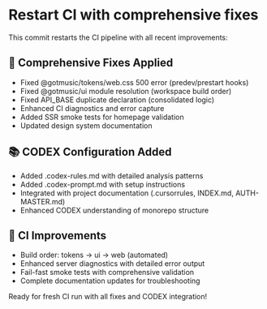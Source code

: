 # Restart CI with comprehensive fixes

This commit restarts the CI pipeline with all recent improvements:

## 🔧 Comprehensive Fixes Applied
- Fixed @gotmusic/tokens/web.css 500 error (predev/prestart hooks)
- Fixed @gotmusic/ui module resolution (workspace build order)
- Fixed API_BASE duplicate declaration (consolidated logic)
- Enhanced CI diagnostics and error capture
- Added SSR smoke tests for homepage validation
- Updated design system documentation

## 📚 CODEX Configuration Added
- Added .codex-rules.md with detailed analysis patterns
- Added .codex-prompt.md with setup instructions
- Integrated with project documentation (.cursorrules, INDEX.md, AUTH-MASTER.md)
- Enhanced CODEX understanding of monorepo structure

## 🚀 CI Improvements
- Build order: tokens → ui → web (automated)
- Enhanced server diagnostics with detailed error output
- Fail-fast smoke tests with comprehensive validation
- Complete documentation updates for troubleshooting

Ready for fresh CI run with all fixes and CODEX integration!
